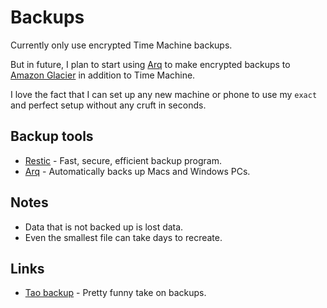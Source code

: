 # Backups
Currently only use encrypted Time Machine backups.

But in future, I plan to start using [Arq](https://www.arqbackup.com) to make encrypted backups to [Amazon Glacier](https://www.backblaze.com/) in addition to Time Machine.

I love the fact that I can set up any new machine or phone to use my `exact` and perfect setup without any cruft in seconds.

## Backup tools
- [Restic](https://github.com/restic/restic) - Fast, secure, efficient backup program.
- [Arq](https://www.arqbackup.com/) - Automatically backs up Macs and Windows PCs.

## Notes
- Data that is not backed up is lost data.
- Even the smallest file can take days to recreate.

## Links
- [Tao backup](http://taobackup.com/) - Pretty funny take on backups.
